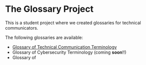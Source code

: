 # The Glossary Project

This is a student project where we created glossaries for technical communicators. 

The following glossaries are available:
* [Glossary of Technical Communication Terminology](https://github.com/Laura-Novich-OBW/glossary/tree/main/TC)
* Glossary of Cybersecurity Terminology (coming **soon**!!)
* Glossary of 
